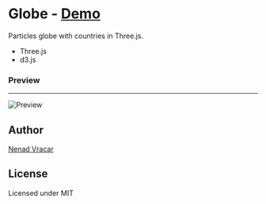 # Globe - [Demo](https://sermonis.github.io/three-particles-globe/)
Particles globe with countries in Three.js.

- Three.js
- d3.js

### Preview
---
![Preview](./previews/preview.png)

## Author
[Nenad Vracar](https://github.com/nenadV91)

## License
Licensed under MIT
